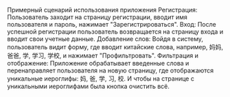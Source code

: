 Примерный сценарий использования приложения
Регистрация: Пользователь заходит на страницу регистрации, вводит имя пользователя и пароль, нажимает "Зарегистрироваться".
Вход: После успешной регистрации пользователь возвращается на страницу входа и вводит свои учетные данные.
Добавление слов: Войдя в систему, пользователь видит форму, где вводит китайские слова, например, 妈妈, 爸爸, 学, 学习, 学校, и нажимает "Профильтровать".
Фильтрация и отображение: Приложение обрабатывает введенные слова и перенаправляет пользователя на новую страницу, где отображаются уникальные иероглифы: 妈, 爸, 学, 习, 校.
И чтобы на странице с уникальными иероглифами была кнопка очистить всё.
